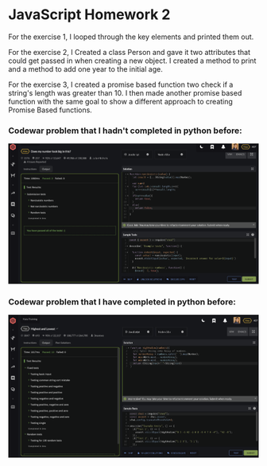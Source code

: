 JavaScript Homework 2
=====================

For the exercise 1, I looped through the key elements and printed them out.

For the exercise 2, I Created a class Person and gave it two attributes that could get passed in when creating a new object. I created a method to print and a method to add one year to the initial age.

For the exercise 3, I created a promise based function two check if a string's length was greater than 10. I then made another promise based function with the same goal to show a different approach to creating Promise Based functions.

### Codewar problem that I hadn't completed in python before:

<img src="01Not completed in Python.png">
  

### Codewar problem that I have completed in python before:

![](02HadAlreadyCompletedPython.png)
